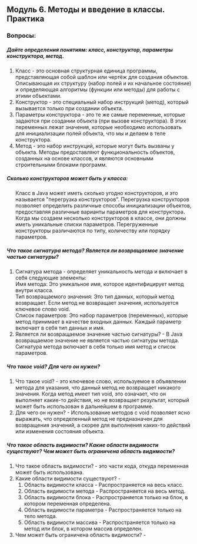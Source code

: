<h2> Модуль 6. Методы и введение в классы. Практика </h2>

<h3> Вопросы:  </h3> 
<h5> Дайте определения понятиям: класс, конструктор, параметры конструктора, метод. </h5>
<ol>
<li> Класс - это основная структурная единица программы, представляющая собой шаблон или чертёж для создания объектов. Описывающая их структуру (набор полей и их начальное состояние) и определяющая алгоритмы (функции или методы) для работы с этими объектами. </li>
<li> Конструктор - это специальный набор инструкций (метод), который вызывается только при создании объекта. </li>
<li> Параметры конструктора - это те же самые переменные, которые задаются при создании объекта (при вызове конструктора). В этих переменных лежат значения, которые необходимо использовать для инициализации полей объекта, что мы и делаем в теле конструктора. </li>
<li> Метод - это набор инструкций, которые могут быть вызваны у объекта. Методы предоставляют функциональность объектов, созданных на основе классов, и являются основными строительными блоками программ.</li>
</ol>

<h5> Сколько конструкторов может быть у класса: </h5>
<ol> Класс в Java может иметь сколько угодно конструкторов, и это называется "перегрузка конструкторов". Перегрузка конструкторов позволяет определить различные способы инициализации объектов, предоставляя различные варианты параметров для конструктора. <br> Когда мы создаем несколько конструкторов в классе, они должны иметь уникальные списки параметров. Перегруженные конструкторы различаются по типу, количеству или порядку параметров.</ol>

<h5> Что такое сигнатура метода? Является ли возвращаемое значение частью сигнатуры? </h5>
<ol>
<li> Сигнатура метода - определяет уникальность метода и включает в себя следующие элементы: <br>
     Имя метода: Это уникальное имя, которое идентифицирует метод внутри класса.<br>
     Тип возвращаемого значения: Это тип данных, который метод возвращает. Если метод не возвращает значения, используется ключевое слово void.<br>
     Список параметров: Это набор параметров (переменных), которые метод принимает в качестве входных данных. Каждый параметр включает в себя тип данных и имя. </li>
<li> Является ли возвращаемое значение частью сигнатуры? - В Java возвращаемое значение не является частью сигнатуры метода. Сигнатура метода включает в себя только имя метод и список параметров.</li>
</ol>

<h5> Что такое void? Для чего он нужен? </h5>
<ol>
<li> Что такое void?  - это ключевое слово, используемое в объявлении метода для указания, что данный метод не возвращает никакого значения. Когда метод имеет тип void, это означает, что он выполняет какие-то действия, но не возвращает результат, который может быть использован в дальнейшем в программе. </li>
<li> Для чего он нужен? - Использование методов с void позволяет ясно выражать, что определенный метод не предназначен для возвращения значений, а скорее для выполнения каких-то действий или изменения состояния объекта.</li>
</ol>

<h5> Что такое область видимости? Какие области видимости существуют? Чем может быть ограничена область видимости? </h5>
<ol>
<li> Что такое область видимости? - это части кода, откуда переменная может быть использована.  </li>
<li> Какие области видимости существуют? -  
<ol> 
<li>Область видимости класса - Распространяется на весь класс. </li>
<li>Область видимости метода - Распространяется на весь метод. </li>
<li>Область видимости блока - Распространяется только на блок, в котором переменная определена. </li>
<li>Область видимости параметра - Распространяется только на тело метода. </li>
<li>Область видимости массива - Распространяется только на метод или блок, в котором массив определен. </li>
</ol>
</li>
<li> Чем может быть ограничена область видимости? -  </li>
</ol>